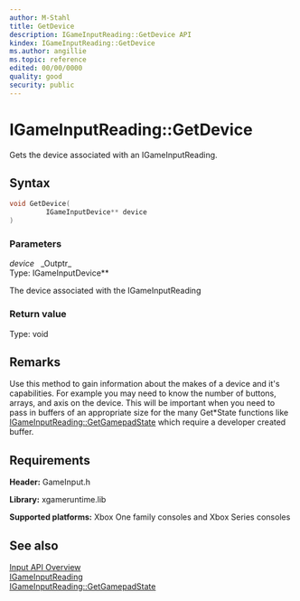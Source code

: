 ```yaml
---
author: M-Stahl
title: GetDevice
description: IGameInputReading::GetDevice API
kindex: IGameInputReading::GetDevice
ms.author: angillie
ms.topic: reference
edited: 00/00/0000
quality: good
security: public
---
```


# IGameInputReading::GetDevice  

Gets the device associated with an IGameInputReading.  

## Syntax  
  
```cpp
void GetDevice(  
         IGameInputDevice** device  
)  
```  
  
### Parameters  
  
*device* &nbsp;&nbsp;\_Outptr\_  
Type: IGameInputDevice**  
  
The device associated with the IGameInputReading  
  
### Return value  

Type: void
  
## Remarks  

Use this method to gain information about the makes of a device and it's capabilities. For example you may need to know the number of buttons, arrays, and axis on the device. This will be important when you need to pass in buffers of an appropriate size for the many Get\*State functions like [IGameInputReading::GetGamepadState](igameinputreading_getgamepadstate.md) which require a developer created buffer.
  
## Requirements  
  
**Header:** GameInput.h
  
**Library:** xgameruntime.lib
  
**Supported platforms:** Xbox One family consoles and Xbox Series consoles  
  
## See also  

[Input API Overview](../../../../../../input/overviews/input-overview.md)  
[IGameInputReading](../igameinputreading.md)  
[IGameInputReading::GetGamepadState](igameinputreading_getgamepadstate.md)  
  